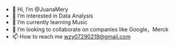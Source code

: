 - 👋 Hi, I’m @JuanaMery
- 👀 I’m interested in Data Analysis
- 🌱 I’m currently learning Music
- 💞️ I’m looking to collaborate on companies like Google，Merck
- 📫 How to reach me wzy07290219@gmail.com

<!---
JuanaMery/JuanaMery is a ✨ special ✨ repository because its `README.md` (this file) appears on your GitHub profile.
You can click the Preview link to take a look at your changes.
--->
